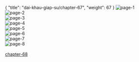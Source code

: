 { "title": "dai-khau-giap-su/chapter-67", "weight": 67 }
<img src="dai-khau-giap-su_0067_01-484051fa75642cf4d660fcc07171e1bd.webp" alt="page-1" origin="http://1.bp.blogspot.com/--1yxHdp5pwU/Wz4AD-eGAPI/AAAAAAABKpg/-0QVBx_5_KIaPYn_IZpH_mjRs8LHMD3eQCLcBGAs/s1600/0009.jpg?imgmax=0"><br/>
<img src="dai-khau-giap-su_0067_02-a18c56adeb3d2beb6f627f04234a0b7d.webp" alt="page-2" origin="http://1.bp.blogspot.com/-2YNd8RujGJA/Wz4AD9uRc2I/AAAAAAABKpk/sCRlil41PKsQ9vxhfvV53WUlonxNcpKhACLcBGAs/s1600/0010.jpg?imgmax=0"><br/>
<img src="dai-khau-giap-su_0067_03-a26b4bffa1cfd90ebd772f9955681e01.webp" alt="page-3" origin="http://1.bp.blogspot.com/-FIN81hyWd-I/Wz4AFOhBFbI/AAAAAAABKps/V6LKc30ZRNQggRAcCgjdR7Xy7YWz5od1QCLcBGAs/s1600/0011.jpg?imgmax=0"><br/>
<img src="dai-khau-giap-su_0067_04-4c85ee9c0ba3c002bc79614b1ea419f3.webp" alt="page-4" origin="http://1.bp.blogspot.com/-G6_1lK61rBE/Wz4AFqjWIHI/AAAAAAABKp4/7saEBKfRzakWvyWjuZbXTwqi-E7cezfegCLcBGAs/s1600/0012.jpg?imgmax=0"><br/>
<img src="dai-khau-giap-su_0067_05-82eaff6118dada20fd9138797f484273.webp" alt="page-5" origin="http://1.bp.blogspot.com/-e-pfwVYKbhU/Wz4AFtQ7ZMI/AAAAAAABKp0/X5k8tuZuiW8FPggUGYW9v_Gg61cElfaSwCLcBGAs/s1600/0013.jpg?imgmax=0"><br/>
<img src="dai-khau-giap-su_0067_06-92ee3fb734e92eaa7b4967dddcdf67ef.webp" alt="page-6" origin="http://1.bp.blogspot.com/-UwGhRcoydJs/Wz4AFw_GYAI/AAAAAAABKp8/JNvZGaceKYg9kT3NA8YB-FBLg6oPV6_CwCLcBGAs/s1600/0014.jpg?imgmax=0"><br/>
<img src="dai-khau-giap-su_0067_07-ba6b9c8b1e42a436a0fb5610b27338a3.webp" alt="page-7" origin="http://1.bp.blogspot.com/-cO3wEY4A26E/Wz4AGbvfSaI/AAAAAAABKqE/iQUpNafL76QWRUbsglrwAxQ6o4mD3kg8wCLcBGAs/s1600/0015.jpg?imgmax=0"><br/>
<img src="dai-khau-giap-su_0067_08-df4521eb84549344d568921329ed945e.webp" alt="page-8" origin="http://1.bp.blogspot.com/-VBrCgMRSSUc/Wz4AGw-8TLI/AAAAAAABKqI/tQ-Uq6bwLKQENKxL0UJ1rzsfravIED47gCLcBGAs/s1600/0016.jpg?imgmax=0"><br/>
<br/><a class="nextchap" href="/dai-khau-giap-su/chapter-68">chapter-68</a>

